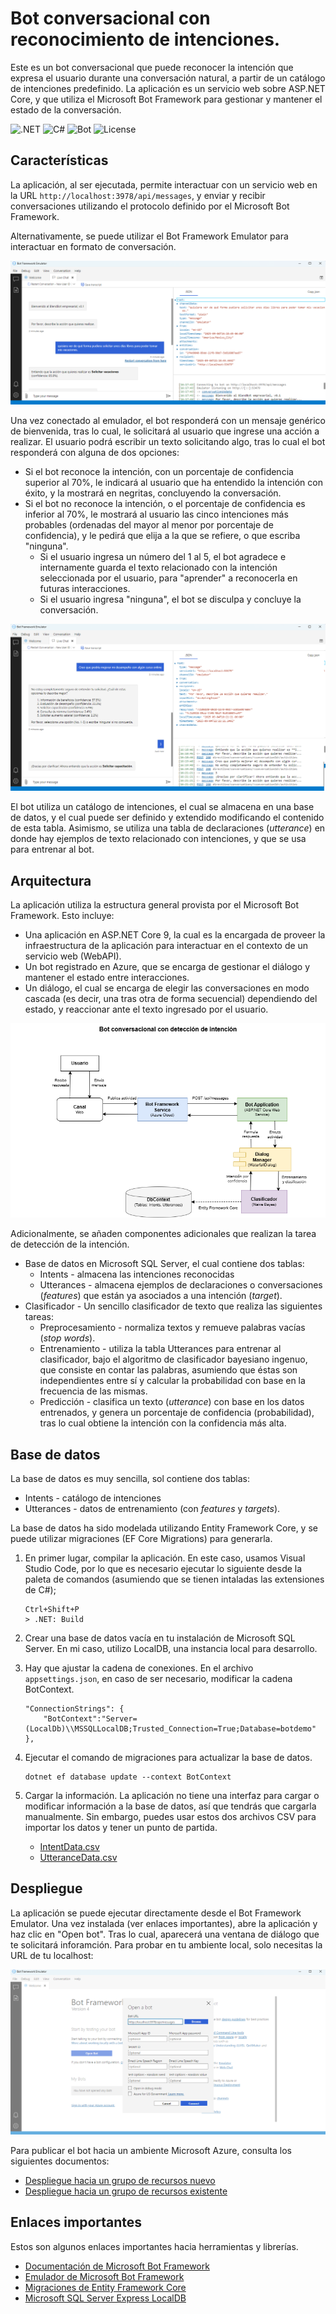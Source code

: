 # Bot conversacional con reconocimiento de intenciones.

Este es un bot conversacional que puede reconocer la intención que expresa el usuario durante una conversación natural, a partir de un catálogo de intenciones predefinido. La aplicación es un servicio web sobre ASP.NET Core, y que utiliza el Microsoft Bot Framework para gestionar y mantener el estado de la conversación.

![.NET](https://img.shields.io/badge/.NET-9.0-512BD4?logo=dotnet)
![C#](https://img.shields.io/badge/C%23-13.0-239120?logo=c-sharp)
![Bot](https://img.shields.io/badge/Microsoft_Bot_Framework-0078D4?logo=dependabot&logoColor=white)
![License](https://img.shields.io/badge/License-MIT-green)

## Características

La aplicación, al ser ejecutada, permite interactuar con un servicio web en la URL ```http://localhost:3978/api/messages```, y enviar y recibir conversaciones utilizando el protocolo definido por el Microsoft Bot Framework. 

Alternativamente, se puede utilizar el Bot Framework Emulator para interactuar en formato de conversación.

![Img-1](/docs/bot_confident.png)

Una vez conectado al emulador, el bot responderá con un mensaje genérico de bienvenida, tras lo cual, le solicitará al usuario que ingrese una acción a realizar. El usuario podrá escribir un texto solicitando algo, tras lo cual el bot responderá con alguna de dos opciones: 

* Si el bot reconoce la intención, con un porcentaje de confidencia superior al 70%, le indicará al usuario que ha entendido la intención con éxito, y la mostrará en negritas, concluyendo la conversación.
* Si el bot no reconoce la intención, o el porcentaje de confidencia es inferior al 70%, le mostrará al usuario las cinco intenciones más probables (ordenadas del mayor al menor por porcentaje de confidencia), y le pedirá que elija a la que se refiere, o que escriba "ninguna". 
    - Si el usuario ingresa un número del 1 al 5, el bot agradece e internamente guarda el texto relacionado con la intención seleccionada por el usuario, para "aprender" a reconocerla en futuras interacciones. 
    - Si el usuario ingresa "ninguna", el bot se disculpa y concluye la conversación. 

![Img-2](/docs/bot_nonconfident.png)

El bot utiliza un catálogo de intenciones, el cual se almacena en una base de datos, y el cual puede ser definido y extendido modificando el contenido de esta tabla. Asimismo, se utiliza una tabla de declaraciones (_utterance_) en donde hay ejemplos de texto relacionado con intenciones, y que se usa para entrenar al bot. 

## Arquitectura

La aplicación utiliza la estructura general provista por el Microsoft Bot Framework. Esto incluye:

* Una aplicación en ASP.NET Core 9, la cual es la encargada de proveer la infraestructura de la aplicación para interactuar en el contexto de un servicio web (WebAPI). 
* Un bot registrado en Azure, que se encarga de gestionar el diálogo y mantener el estado entre interacciones. 
* Un diálogo, el cual se encarga de elegir las conversaciones en modo cascada (es decir, una tras otra de forma secuencial) dependiendo del estado, y reaccionar ante el texto ingresado por el usuario. 

![Img-3](/docs/architecture.png)

Adicionalmente, se añaden componentes adicionales que realizan la tarea de detección de la intención. 

* Base de datos en Microsoft SQL Server, el cual contiene dos tablas:
    - Intents - almacena las intenciones reconocidas
    - Utterances - almacena ejemplos de declaraciones o conversaciones (_features_) que están ya asociados a una intención (_target_). 
* Clasificador - Un sencillo clasificador de texto que realiza las siguientes tareas:
    - Preprocesamiento - normaliza textos y remueve palabras vacías (_stop words_).
    - Entrenamiento - utiliza la tabla Utterances para entrenar al clasificador, bajo el algoritmo de clasificador bayesiano ingenuo, que consiste en contar las palabras, asumiendo que éstas son independientes entre sí y calcular la probabilidad con base en la frecuencia de las mismas. 
    - Predicción - clasifica un texto (_utterance_) con base en los datos entrenados, y genera un porcentaje de confidencia (probabilidad), tras lo cual obtiene la intención con la confidencia más alta. 

## Base de datos

La base de datos es muy sencilla, sol contiene dos tablas: 

* Intents - catálogo de intenciones
* Utterances - datos de entrenamiento (con _features_ y _targets_).

La base de datos ha sido modelada utilizando Entity Framework Core, y se puede utilizar migraciones (EF Core Migrations) para generarla. 

1. En primer lugar, compilar la aplicación. En este caso, usamos Visual Studio Code, por lo que es necesario ejecutar lo siguiente desde la paleta de comandos (asumiendo que se tienen intaladas las extensiones de C#);

    ```
    Ctrl+Shift+P
    > .NET: Build
    ```

2. Crear una base de datos vacía en tu instalación de Microsoft SQL Server. En mi caso, utilizo LocalDB, una instancia local para desarrollo. 

3. Hay que ajustar la cadena de conexiones. En el archivo ``appsettings.json``, en caso de ser necesario, modificar la cadena BotContext. 

    ```
    "ConnectionStrings": {
        "BotContext":"Server=(LocalDb)\\MSSQLLocalDB;Trusted_Connection=True;Database=botdemo"
    },
    ```

4. Ejecutar el comando de migraciones para actualizar la base de datos. 

    ```
    dotnet ef database update --context BotContext
    ```

5. Cargar la información. La aplicación no tiene una interfaz para cargar o modificar información a la base de datos, así que tendrás que cargarla manualmente. Sin embargo, puedes usar estos dos archivos CSV para importar los datos y tener un punto de partida. 
    - [IntentData.csv](/data/IntentData.csv)
    - [UtteranceData.csv](/data/UtteranceData.csv)

## Despliegue

La aplicación se puede ejecutar directamente desde el Bot Framework Emulator. Una vez instalada (ver enlaces importantes), abre la aplicación y haz clic en "Open bot". Tras lo cual, aparecerá una ventana de diálogo que te solicitará inforamción. Para probar en tu ambiente local, solo necesitas la URL de tu localhost: 

![](/docs/bot_connect.png)

Para publicar el bot hacia un ambiente Microsoft Azure, consulta los siguientes documentos:

* [Despliegue hacia un grupo de recursos nuevo](/IntentBot/DeploymentTemplates/DeployWithNewResourceGroup/readme.md)
* [Despliegue hacia un grupo de recursos existente](/IntentBot/DeploymentTemplates/DeployUseExistResourceGroup/readme.md)

## Enlaces importantes

Estos son algunos enlaces importantes hacia herramientas y librerías. 

* [Documentación de Microsoft Bot Framework](https://learn.microsoft.com/en-us/azure/bot-service/index-bf-sdk?view=azure-bot-service-4.0)
* [Emulador de Microsoft Bot Framework](https://github.com/microsoft/BotFramework-Emulator)
* [Migraciones de Entity Framework Core](https://learn.microsoft.com/en-us/ef/core/managing-schemas/migrations/?tabs=dotnet-core-cli)
* [Microsoft SQL Server Express LocalDB](https://learn.microsoft.com/en-us/sql/database-engine/configure-windows/sql-server-express-localdb?view=sql-server-ver17)